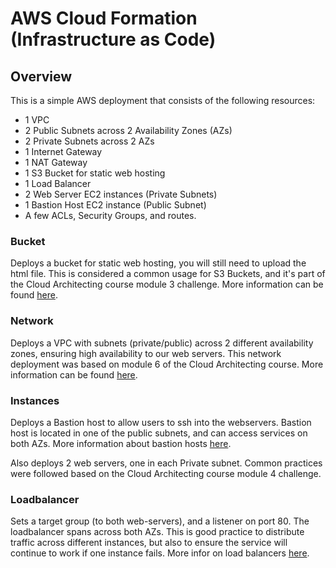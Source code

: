 # AWS Cloud Formation (Infrastructure as Code) 

## Overview

This is a simple AWS deployment that consists of the following resources:

- 1 VPC
- 2 Public Subnets across 2 Availability Zones (AZs)
- 2 Private Subnets across 2 AZs
- 1 Internet Gateway
- 1 NAT Gateway
- 1 S3 Bucket for static web hosting
- 1 Load Balancer
- 2 Web Server EC2 instances (Private Subnets)
- 1 Bastion Host EC2 instance (Public Subnet)
- A few ACLs, Security Groups, and routes.

### Bucket

Deploys a bucket for static web hosting, you will still need to upload the html file. This is considered a common usage for S3 Buckets, and it's part of the Cloud Architecting course module 3 challenge.
More information can be found [here](https://docs.aws.amazon.com/AmazonS3/latest/userguide/WebsiteHosting.html). 

### Network

Deploys a VPC with subnets (private/public) across 2 different availability zones, ensuring high availability to our web servers. This network deployment was based on module 6 of the Cloud Architecting course.
More information can be found [here](https://docs.aws.amazon.com/whitepapers/latest/real-time-communication-on-aws/use-multiple-availability-zones.html).

### Instances

Deploys a Bastion host to allow users to ssh into the webservers. Bastion host is located in one of the public subnets, and can access services on both AZs.
More information about bastion hosts [here](https://www.knowledgehut.com/tutorials/aws/aws-bastion-host).

Also deploys 2 web servers, one in each Private subnet. Common practices were followed based on the Cloud Architecting course module 4 challenge.

### Loadbalancer

Sets a target group (to both web-servers), and a listener on port 80. The loadbalancer spans across both AZs. This is good practice to distribute traffic across different instances, but also to ensure the service will continue to work if one instance fails.
More infor on load balancers [here](https://aws.amazon.com/elasticloadbalancing/).

